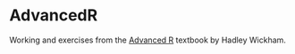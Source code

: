# AdvancedR
Working and exercises from the [Advanced R](https://adv-r.hadley.nz) textbook by Hadley Wickham.

